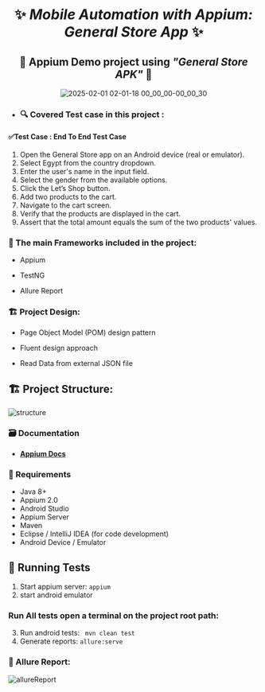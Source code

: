 <div align="center">
  
 # ✨ *Mobile Automation with Appium: General Store App* ✨
## 📱   Appium Demo project using *"General Store APK"*  📱

 <center>
  
![2025-02-01 02-01-18 00_00_00-00_00_30](https://github.com/user-attachments/assets/1d2fead9-c8c8-4efb-ba75-a337f12d8bdb)

</center>

 </div>

- ### 🔍️ Covered Test case in this project :
#### ✅Test Case : End To End Test Case
1. Open the General Store app on an Android device (real or emulator).
2. Select Egypt from the country dropdown.
3. Enter the user's name in the input field.
4. Select the gender from the available options.
5. Click the Let’s Shop button.
6. Add two products to the cart.
7. Navigate to the cart screen.
8. Verify that the products are displayed in the cart.
9. Assert that the total amount equals the sum of the two products' values.


 
 ### 📝 The main Frameworks included in the project:

 * Appium
 
 * TestNG

 * Allure Report

  
 ### 🏗️ Project Design:

 * Page Object Model (POM) design pattern
 
 * Fluent design approach
 
 * Read Data from external JSON file

## 🏗️ Project Structure:

![structure](https://github.com/user-attachments/assets/49adae80-24e2-41ed-95ef-2e64da690c3e)
  
 ### 🗃️ Documentation
* **[Appium Docs](http://appium.io/docs/en/2.0/quickstart/)**
 
 ### 🚧 Requirements

* Java 8+
* Appium 2.0
* Android Studio
* Appium Server
* Maven
* Eclipse / IntelliJ IDEA (for code development)
* Android Device / Emulator

## 🚀 Running Tests

1. Start appium server: `appium` 
2. start android emulator
### Run All tests open a terminal on the project root path:
3. Run android tests:
` mvn clean test` 
4. Generate reports:
`allure:serve`

 ### 📝 Allure Report:

![allureReport](https://github.com/user-attachments/assets/d85f31c9-ab41-41e0-acee-725e264eab16)












 
 







 


